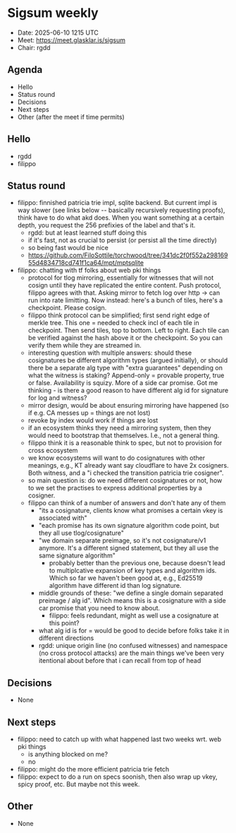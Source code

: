 # Sigsum weekly

- Date: 2025-06-10 1215 UTC
- Meet: https://meet.glasklar.is/sigsum
- Chair: rgdd

## Agenda

- Hello
- Status round
- Decisions
- Next steps
- Other (after the meet if time permits)

## Hello

- rgdd
- filippo

## Status round

- filippo: finnished patricia trie impl, sqlite backend. But current impl is way
  slower (see links below -- basically recursively requesting proofs), think
  have to do what akd does. When you want something at a certain depth, you
  request the 256 prefixies of the label and that's it.
  - rgdd: but at least learned stuff doing this
  - if it's fast, not as crucial to persist (or persist all the time directly)
  - so being fast would be nice
  - https://github.com/FiloSottile/torchwood/tree/341dc2f0f552a29816955d4834718cd741f1ca64/mpt/mptsqlite
- filippo: chatting with tf folks about web pki things
  - protocol for tlog mirroring, essentially for witnesses that will not cosign
    until they have replicated the entire content. Push protocol, filippo agrees
    with that. Asking mirror to fetch log over http -> can run into rate
    limitting. Now instead: here's a bunch of tiles, here's a checkpoint. Please
    cosign.
  - filippo think protocol can be simplified; first send right edge of merkle
    tree. This one = needed to check incl of each tile in checkpoint. Then send
    tiles, top to bottom. Left to right. Each tile can be verified against the
    hash above it or the checkpoint. So you can verify them while they are
    streamed in.
  - interesting question with multiple answers: should these cosignatures be
    different algorithm types (argued initially), or should there be a separate
    alg type with "extra guarantees" depending on what the witness is staking?
    Append-only = provable property, true or false. Availability is squizy. More
    of a side car promise. Got me thinking - is there a good reason to have
    different alg id for signature for log and witness?
  - mirror design, would be about ensuring mirroring have happened (so if e.g.
    CA messes up = things are not lost)
  - revoke by index would work if things are lost
  - if an ecosystem thinks they need a mirroring system, then they would need to
    bootstrap that themselves. I.e., not a general thing.
  - filippo think it is a reasonable think to spec, but not to provision for
    cross ecosystem
  - we know ecosystems will want to do cosignatures with other meanings, e.g.,
    KT already want say cloudflare to have 2x cosigners. Both witness, and a "i
    checked the transition patricia trie cosigner".
  - so main question is: do we need different cosignatures or not, how to we set
    the practises to express additional properties by a cosigner.
  - filippo can think of a number of answers and don't hate any of them
    - "its a cosignature, clients know what promises a certain vkey is
      associated with"
    - "each promise has its own signature algorithm code point, but they all use
      tlog/cosignature"
    - "we domain separate preimage, so it's not cosignature/v1 anymore. It's a
      different signed statement, but they all use the same signature algorithm"
      - probably better than the previous one, because doesn't lead to
        multiplcative expansion of key types and algorithm ids. Which so far we
        haven't been good at, e.g., Ed25519 algorithm have different id than log
        signature.
    - middle grounds of these: "we define a single domain separated preimage /
      alg id". Which means this is a cosignature with a side car promise that
      you need to know about.
      - filippo: feels redundant, might as well use a cosignature at this point?
    - what alg id is for = would be good to decide before folks take it in
      different directions
    - rgdd: unique origin line (no confused witnesses) and namespace (no cross
      protocol attacks) are the main things we've been very itentional about
      before that i can recall from top of head

## Decisions

- None

## Next steps

- filippo: need to catch up with what happened last two weeks wrt. web pki
  things
  - is anything blocked on me?
  - no
- filippo: might do the more efficient patricia trie fetch
- filippo: expect to do a run on specs soonish, then also wrap up vkey, spicy
  proof, etc. But maybe not this week.

## Other

- None
